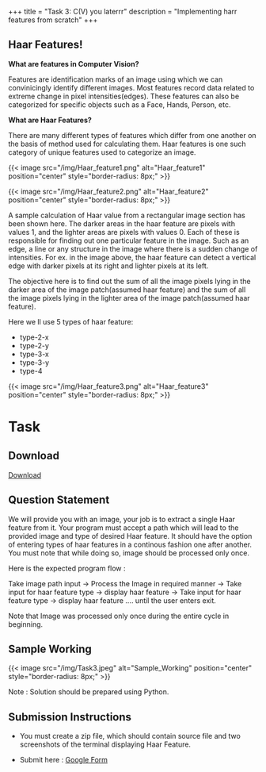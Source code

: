 +++
title = "Task 3: C(V) you laterrr"
description = "Implementing harr features from scratch"
+++

## Haar Features!

**What are features in Computer Vision?**

Features are identification marks of an image using which we can convinicingly identify different images. Most features record data related to extreme change in pixel intensities(edges). These features can also be categorized for specific objects such as a Face, Hands, Person, etc. 

**What are Haar Features?**

There are many different types of features which differ from one another on the basis of method used for calculating them. Haar features is one such category of unique features used to categorize an image.

{{< image src="/img/Haar_feature1.png" alt="Haar_feature1" position="center" style="border-radius: 8px;" >}}

{{< image src="/img/Haar_feature2.png" alt="Haar_feature2" position="center" style="border-radius: 8px;" >}}

A sample calculation of Haar value from a rectangular image section has been shown here. The darker areas in the haar feature are pixels with values 1, and the lighter areas are pixels with values 0. Each of these is responsible for finding out one particular feature in the image. Such as an edge, a line or any structure in the image where there is a sudden change of intensities. For ex. in the image above, the haar feature can detect a vertical edge with darker pixels at its right and lighter pixels at its left.

The objective here is to find out the sum of all the image pixels lying in the darker area of the image patch(assumed haar feature) and the sum of all the image pixels lying in the lighter area of the image patch(assumed haar feature).

Here we ll use 5 types of haar feature:

 - type-2-x
 - type-2-y
 - type-3-x
 - type-3-y
 - type-4

{{< image src="/img/Haar_feature3.png" alt="Haar_feature3" position="center" style="border-radius: 8px;" >}}

# Task

## Download
[Download](https://github.com/SRA-VJTI/eklavya2021.github.io/releases/download/latest/Assignment_3.zip)

## **Question Statement**

We will provide you with an image, your job is to extract a single Haar feature from it. Your program must accept a path which will lead to the provided image and type of desired Haar feature. It should have the option of entering types of haar features in a continous fashion one after another. You must note that while doing so, image should be processed only once. 

Here is the expected program flow : 

Take image path input -> Process the Image in required manner -> Take input for haar feature type -> display haar feature -> Take input for haar feature type -> display haar feature .... until the user enters exit. 

Note that Image was processed only once during the entire cycle in beginning.

## **Sample Working**

{{< image src="/img/Task3.jpeg" alt="Sample_Working" position="center" style="border-radius: 8px;" >}}
 
Note : Solution should be prepared using Python.

## **Submission Instructions**
 - You must create a zip file, which should contain source file and two screenshots of the terminal displaying Haar Feature.

 - Submit here : [Google Form](https://forms.gle/5hjd2i47FgH1bH4c8)
